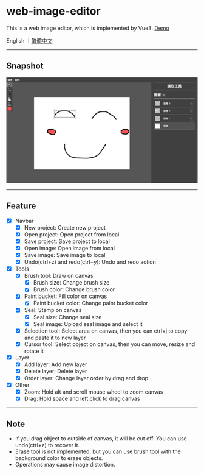 # web-image-editor

This is a web image editor, which is implemented by Vue3. [Demo](https://laijunbin.github.io/web-image-editor/)

English ｜[繁體中文](https://github.com/LaiJunBin/web-image-editor/blob/main/README-zh-tw.md#web-image-editor)

---

## Snapshot

![snapshot](./docs/images/snapshot.png)

---

## Feature

- [x] Navbar
  - [x] New project: Create new project
  - [x] Open project: Open project from local
  - [x] Save project: Save project to local
  - [x] Open image: Open image from local
  - [x] Save image: Save image to local
  - [x] Undo(ctrl+z) and redo(ctrl+y): Undo and redo action
- [x] Tools
  - [x] Brush tool: Draw on canvas
    - [x] Brush size: Change brush size
    - [x] Brush color: Change brush color
  - [x] Paint bucket: Fill color on canvas
    - [x] Paint bucket color: Change paint bucket color
  - [x] Seal: Stamp on canvas
    - [x] Seal size: Change seal size
    - [x] Seal image: Upload seal image and select it
  - [x] Selection tool: Select area on canvas, then you can ctrl+j to copy and paste it to new layer
  - [x] Cursor tool: Select object on canvas, then you can move, resize and rotate it
- [x] Layer
  - [x] Add layer: Add new layer
  - [x] Delete layer: Delete layer
  - [x] Order layer: Change layer order by drag and drop
- [x] Other
  - [x] Zoom: Hold alt and scroll mouse wheel to zoom canvas
  - [x] Drag: Hold space and left click to drag canvas

---

## Note

- If you drag object to outside of canvas, it will be cut off. You can use undo(ctrl+z) to recover it.
- Erase tool is not implemented, but you can use brush tool with the background color to erase objects.
- Operations may cause image distortion.
